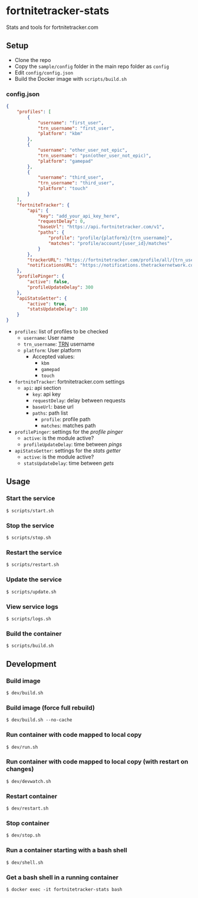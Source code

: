# fortnitetracker-stats

Stats and tools for fortnitetracker.com

## Setup

* Clone the repo
* Copy the `sample/config` folder in the main repo folder as `config`
* Edit `config/config.json`
* Build the Docker image with `scripts/build.sh`

### config.json

```json
{
    "profiles": [
        {
            "username": "first_user",
            "trn_username": "first_user",
            "platform": "kbm"
        },
        {
            "username": "other_user_not_epic",
            "trn_username": "psn(other_user_not_epic)",
            "platform": "gamepad"
        },
        {
            "username": "third_user",
            "trn_username": "third_user",
            "platform": "touch"
        }
    ],
    "fortniteTracker": {
        "api": {
            "key": "add_your_api_key_here",
            "requestDelay": 0,
            "baseUrl": "https://api.fortnitetracker.com/v1",
            "paths": {
                "profile": "profile/{platform}/{trn_username}",
                "matches": "profile/account/{user_id}/matches"
            }
        },
        "trackerURL": "https://fortnitetracker.com/profile/all/{trn_username}/matches",
        "notificationsURL": "https://notifications.thetrackernetwork.com/api/notifications/?site=Fortnite&userName={public_ip}"
    },
    "profilePinger": {
        "active": false,
        "profileUpdateDelay": 300
    },
    "apiStatsGetter": {
        "active": true,
        "statsUpdateDelay": 100
    }
}
```

* `profiles`: list of profiles to be checked
    * `username`: User name
    * `trn_username`: [TRN](https://fortnitetracker.com/article/23/trn-rating-you) username
    * `platform`: User platform
        * Accepted values:
            * `kbm`
            * `gamepad`
            * `touch`
* `fortniteTracker`: fortnitetracker.com settings
    * `api`: api section
        * `key`: api key
        * `requestDelay`: delay between requests
        * `baseUrl`: base url
        * `paths`: path list
            * `profile`: profile path
            * `matches`: matches path
* `profilePinger`: settings for the _profile pinger_
    * `active`: is the module active?
    * `profileUpdateDelay`: time between _pings_
* `apiStatsGetter`: settings for the _stats getter_
    * `active`: is the module active?
    * `statsUpdateDelay`: time between _gets_


## Usage

### Start the service
```
$ scripts/start.sh
```

### Stop the service
```
$ scripts/stop.sh
```

### Restart the service
```
$ scripts/restart.sh
```

### Update the service
```
$ scripts/update.sh
```

### View service logs
```
$ scripts/logs.sh
```

### Build the container
```
$ scripts/build.sh
```


## Development

### Build image
```
$ dev/build.sh
```

### Build image (force full rebuild)
```
$ dev/build.sh --no-cache
```

### Run container with code mapped to local copy
```
$ dev/run.sh
```

### Run container with code mapped to local copy (with restart on changes)
```
$ dev/devwatch.sh
```

### Restart container
```
$ dev/restart.sh
```

### Stop container
```
$ dev/stop.sh
```

### Run a container starting with a bash shell
```
$ dev/shell.sh
```

### Get a bash shell in a running container
```
$ docker exec -it fortnitetracker-stats bash
```
